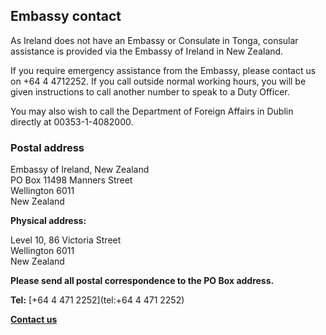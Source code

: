## Embassy contact

As Ireland does not have an Embassy or Consulate in Tonga, consular assistance is provided via the Embassy of Ireland in New Zealand.

If you require emergency assistance from the Embassy, please contact us on +64 4 4712252. If you call outside normal working hours, you will be given instructions to call another number to speak to a Duty Officer.

You may also wish to call the Department of Foreign Affairs in Dublin directly at 00353-1-4082000.

### Postal address

Embassy of Ireland, New Zealand   
PO Box 11498 Manners Street   
Wellington 6011   
New Zealand

**Physical address:**

Level 10, 86 Victoria Street  
Wellington 6011  
New Zealand

**Please send all postal correspondence to the PO Box address.**

**Tel:** [+64 4 471 2252](tel:+64 4 471 2252)

[**Contact us**](/en/new-zealand/wellington/contact/)